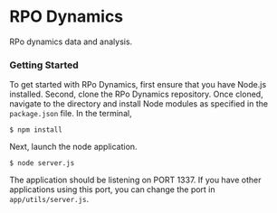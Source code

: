 RPO Dynamics
============

RPo dynamics data and analysis.


### Getting Started

To get started with RPo Dynamics, first ensure that you have Node.js installed. Second, clone the RPo Dynamics repository. Once cloned, navigate to the directory and install Node modules as specified in the `package.json` file. In the terminal, 

```
$ npm install
```

Next, launch the node application.

```
$ node server.js
```

The application should be listening on PORT 1337. If you have other applications using this port, you can change the port in `app/utils/server.js`.


